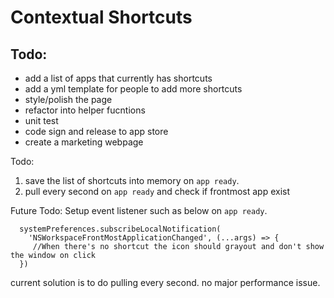 # Contextual Shortcuts

## Todo:

* add a list of apps that currently has shortcuts
* add a yml template for people to add more shortcuts
* style/polish the page
* refactor into helper fucntions
* unit test
* code sign and release to app store
* create a marketing webpage

Todo:

1.  save the list of shortcuts into memory on `app ready`.
2.  pull every second on `app ready` and check if frontmost app exist

Future Todo:
Setup event listener such as below on `app ready`.

```
  systemPreferences.subscribeLocalNotification(
    'NSWorkspaceFrontMostApplicationChanged', (...args) => {
     //When there's no shortcut the icon should grayout and don't show the window on click
  })
```

current solution is to do pulling every second. no major performance issue.
